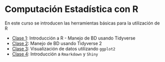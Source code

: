 # Computación Estadística con R

En este curso se introducen las herramientas básicas para la utilización de R 

- [Clase 1](https://rubensoza.github.io/Curso-Ripley-R/Clase-1.html): Introducción a R - Manejo de BD usando Tidyverse
- [Clase 2](https://rubensoza.github.io/Curso-Ripley-R/Clase-2.html): Manejo de BD usando Tidyverse 2
- [Clase 3](https://rubensoza.github.io/Curso-Ripley-R/Clase-3.html): Visualización de datos utilizando `ggplot2`
- [Clase 4](https://rubensoza.github.io/Curso-Ripley-R/Clase-4.html): Introducción a `Rmarkdown` y `Shiny`
